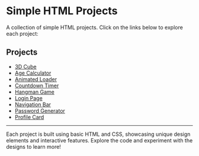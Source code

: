 # Simple HTML Projects

A collection of simple HTML projects. Click on the links below to explore each project:

## Projects

- [3D Cube](https://geek-hadeed.github.io/Simple_Html-Projects/3D%20Cube/)
- [Age Calculator](https://geek-hadeed.github.io/Simple_Html-Projects/Age%20Calculator/)
- [Animated Loader](https://geek-hadeed.github.io/Simple_Html-Projects/Animated%20Loader/)
- [Countdown Timer](https://geek-hadeed.github.io/Simple_Html-Projects/CountDown_Timer/)
- [Hangman Game](https://geek-hadeed.github.io/Simple_Html-Projects/Hangman/)
- [Login Page](https://geek-hadeed.github.io/Simple_Html-Projects/Login%20Page)
- [Navigation Bar](https://geek-hadeed.github.io/Simple_Html-Projects/Nav%20Bar/)
- [Password Generator](https://geek-hadeed.github.io/Simple_Html-Projects/Password%20Generator/)
- [Profile Card](https://geek-hadeed.github.io/Simple_Html-Projects/Profile%20Card)

---

Each project is built using basic HTML and CSS, showcasing unique design elements and interactive features. Explore the code and experiment with the designs to learn more!
